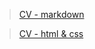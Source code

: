 >[CV - markdown](https://maks-1987.github.io/rsschool-cv/cv)

>[CV - html & css](https://maks-1987.github.io/rsschool-cv/)
